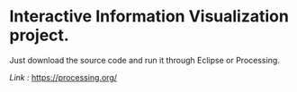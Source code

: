 Interactive Information Visualization project. 
=======

Just download the source code and run it through Eclipse or Processing.


*Link :*
https://processing.org/
